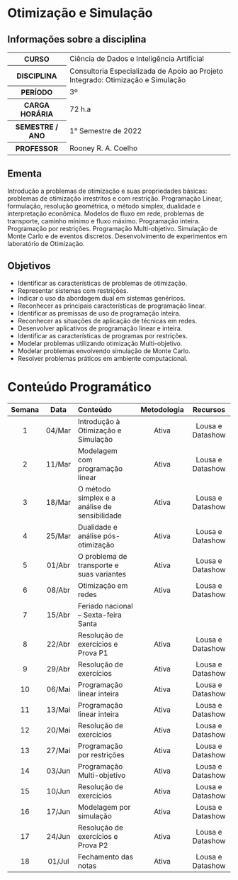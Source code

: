 # Otimização e Simulação

## Informações sobre a disciplina

<table>
  <tr>
    <th>CURSO</th>
    <td>Ciência de Dados e Inteligência Artificial</td>
  </tr>
  <tr>
    <th>DISCIPLINA</th>
    <td>Consultoria Especializada de Apoio ao Projeto Integrado: Otimização e Simulação</td>
  </tr>
    <tr>
    <th>PERÍODO</th>
    <td>3º</td>
    </tr>
    <tr>
    <th>CARGA HORÁRIA</th>
    <td>72 h.a</td>
  </tr>
    <tr>
    <th>SEMESTRE / ANO</th>
    <td>1° Semestre de 2022</td>
  </tr>
    <tr>
    <th>PROFESSOR</th>
    <td>Rooney R. A. Coelho</td>
  </tr>
</table>

## Ementa

Introdução  a  problemas  de  otimização e  suas  propriedades  básicas:  problemas  de  otimização 
irrestritos e  com  restrição.  Programação  Linear,  formulação,  resolução  geométrica,  o método 
simplex,  dualidade  e  interpretação  econômica.  Modelos  de  fluxo  em  rede,  problemas  de 
transporte, caminho mínimo e fluxo máximo. Programação inteira. Programação por restrições. 
Programação Multi-objetivo. Simulação de Monte Carlo e de eventos discretos. 
Desenvolvimento de experimentos em laboratório de Otimização.

## Objetivos

- Identificar as características de problemas de otimização.
- Representar sistemas com restrições.  
- Indicar o uso da abordagem dual em sistemas genéricos.
- Reconhecer as principais características de programação linear.
- Identificar as premissas de uso de programação inteira.
- Reconhecer as situações de aplicação de técnicas em redes.
- Desenvolver aplicativos de programação linear e inteira.
- Identificar as características de programas por restrições.
- Modelar problemas utilizando otimização Multi-objetivo.
- Modelar problemas envolvendo simulação de Monte Carlo.
- Resolver problemas práticos em ambiente computacional.

# Conteúdo Programático

| Semana | Data | Conteúdo | Metodologia | Recursos |
| :-: | :-: | :-- | :-: | :-: |
| 1 | 04/Mar | Introdução à Otimização e Simulação | Ativa | Lousa e Datashow |
| 2 | 11/Mar | Modelagem com programação linear | Ativa | Lousa e Datashow |
| 3 | 18/Mar | O método simplex e a análise de sensibilidade | Ativa | Lousa e Datashow |
| 4 | 25/Mar | Dualidade e análise pós-otimização | Ativa | Lousa e Datashow |
| 5 | 01/Abr | O problema de transporte e suas variantes | Ativa | Lousa e Datashow |
| 6 | 08/Abr | Otimização em redes | Ativa | Lousa e Datashow |
| 7 | 15/Abr | Feriado nacional – Sexta-feira Santa |  |  |
| 8 | 22/Abr | Resolução de exercícios e Prova P1 | Ativa | Lousa e Datashow |
| 9 | 29/Abr | Resolução de exercícios | Ativa | Lousa e Datashow |
| 10 | 06/Mai | Programação linear inteira | Ativa | Lousa e Datashow |
| 11 | 13/Mai | Programação linear inteira | Ativa | Lousa e Datashow |
| 12 | 20/Mai | Resolução de exercícios | Ativa | Lousa e Datashow |
| 13 | 27/Mai | Programação por restrições | Ativa | Lousa e Datashow |
| 14 | 03/Jun | Programação Multi-objetivo | Ativa | Lousa e Datashow |
| 15 | 10/Jun | Resolução de exercícios | Ativa | Lousa e Datashow |
| 16 | 17/Jun | Modelagem por simulação | Ativa | Lousa e Datashow |
| 17 | 24/Jun | Resolução de exercícios e Prova P2 | Ativa | Lousa e Datashow |
| 18 | 01/Jul | Fechamento das notas | Ativa | Lousa e Datashow |